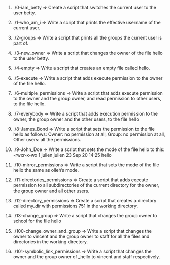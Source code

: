 1. ./0-iam_betty => Create a script that switches the current user to the user betty.

2. ./1-who_am_i => Write a script that prints the effective username of the current user.

3. ./2-groups => Write a script that prints all the groups the current user is part of.

4. ./3-new_owner => Write a script that changes the owner of the file hello to the user betty.

5. ./4-empty => Write a script that creates an empty file called hello.

6. ./5-execute => Write a script that adds execute permission to the owner of the file hello.

7. ./6-multiple_permissions => Write a script that adds execute permission to the owner and the group owner, and read permission to other users, to the file hello.

8. ./7-everybody => Write a script that adds execution permission to the owner, the group owner and the other users, to the file hello

9. ./8-James_Bond => Write a script that sets the permission to the file hello as follows: Owner: no permission at all, Group: no permission at all, Other users: all the permissions.

10. ./9-John_Doe => Write a script that sets the mode of the file hello to this: -rwxr-x-wx 1 julien julien 23 Sep 20 14:25 hello

11. ./10-mirror_permissions => Write a script that sets the mode of the file hello the same as olleh’s mode.

12. ./11-directories_permissions => Create a script that adds execute permission to all subdirectories of the current directory for the owner, the group owner and all other users.

13. ./12-directory_permissions => Create a script that creates a directory called my_dir with permissions 751 in the working directory.

14. ./13-change_group => Write a script that changes the group owner to school for the file hello

15. ./100-change_owner_and_group => Write a script that changes the owner to vincent and the group owner to staff for all the files and directories in the working directory.

16. ./101-symbolic_link_permissions => Write a script that changes the owner and the group owner of _hello to vincent and staff respectively.
